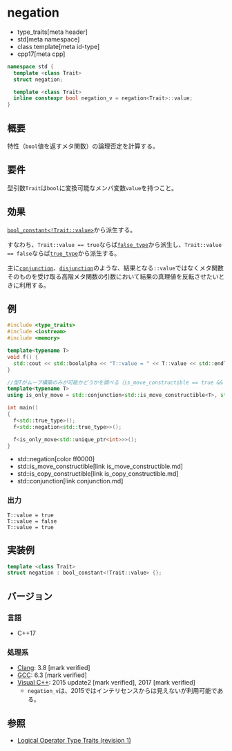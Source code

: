 # negation
* type_traits[meta header]
* std[meta namespace]
* class template[meta id-type]
* cpp17[meta cpp]

```cpp
namespace std {
  template <class Trait>
  struct negation;

  template <class Trait>
  inline constexpr bool negation_v = negation<Trait>::value;
}
```

## 概要
特性（`bool`値を返すメタ関数）の論理否定を計算する。

## 要件
型引数`Trait`は`bool`に変換可能なメンバ変数`value`を持つこと。

## 効果
[`bool_constant<!Trait::value>`](bool_constant.md)から派生する。

すなわち、`Trait::value == true`ならば[`false_type`](false_type.md)から派生し、`Trait::value == false`ならば[`true_type`](true_type.md)から派生する。

主に[`conjunction`](conjunction.md)、[`disjunction`](disjunction.md)のような、結果となる`::value`ではなくメタ関数そのものを受け取る高階メタ関数の引数において結果の真理値を反転させたいときに利用する。

## 例
```cpp example
#include <type_traits>
#include <iostream>
#include <memory>

template<typename T>
void f() {
  std::cout << std::boolalpha << "T::value = " << T::value << std::endl;
}

//型Tがムーブ構築のみが可能かどうかを調べる（is_move_constructible == true && is_copy_constructible == false）
template<typename T>
using is_only_move = std::conjunction<std::is_move_constructible<T>, std::negation<std::is_copy_constructible<T>>>;

int main()
{
  f<std::true_type>();
  f<std::negation<std::true_type>>();

  f<is_only_move<std::unique_ptr<int>>>();
}
```
* std::negation[color ff0000]
* std::is_move_constructible[link is_move_constructible.md]
* std::is_copy_constructible[link is_copy_constructible.md]
* std::conjunction[link conjunction.md]

### 出力
```
T::value = true
T::value = false
T::value = true
```


## 実装例
```cpp
template <class Trait>
struct negation : bool_constant<!Trait::value> {};
```


## バージョン
### 言語
- C++17

### 処理系
- [Clang](/implementation.md#clang): 3.8 [mark verified]
- [GCC](/implementation.md#gcc): 6.3 [mark verified]
- [Visual C++](/implementation.md#visual_cpp): 2015 update2 [mark verified], 2017 [mark verified]
	- `negation_v`は、2015ではインテリセンスからは見えないが利用可能である。

## 参照
- [Logical Operator Type Traits (revision 1)](http://www.open-std.org/jtc1/sc22/wg21/docs/papers/2015/p0013r1.html)

